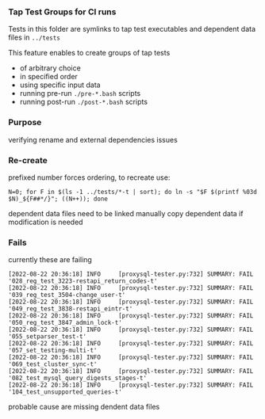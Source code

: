 ### Tap Test Groups for CI runs

Tests in this folder are symlinks to tap test executables and dependent data files in `../tests`

This feature enables to create groups of tap tests
- of arbitrary choice
- in specified order
- using specific input data
- running pre-run `./pre-*.bash` scripts
- running post-run `./post-*.bash` scripts 

### Purpose

verifying rename and external dependencies issues

### Re-create

prefixed number forces ordering, to recreate use:
```
N=0; for F in $(ls -1 ../tests/*-t | sort); do ln -s "$F $(printf %03d $N)_${F##*/}"; ((N++)); done
```
dependent data files need to be linked manually
copy dependent data if modification is needed

### Fails

currently these are failing
```
[2022-08-22 20:36:18] INFO     [proxysql-tester.py:732] SUMMARY: FAIL '028_reg_test_3223-restapi_return_codes-t'
[2022-08-22 20:36:18] INFO     [proxysql-tester.py:732] SUMMARY: FAIL '039_reg_test_3504-change_user-t'
[2022-08-22 20:36:18] INFO     [proxysql-tester.py:732] SUMMARY: FAIL '049_reg_test_3838-restapi_eintr-t'
[2022-08-22 20:36:18] INFO     [proxysql-tester.py:732] SUMMARY: FAIL '050_reg_test_3847_admin_lock-t'
[2022-08-22 20:36:18] INFO     [proxysql-tester.py:732] SUMMARY: FAIL '055_setparser_test-t'
[2022-08-22 20:36:18] INFO     [proxysql-tester.py:732] SUMMARY: FAIL '057_set_testing-multi-t'
[2022-08-22 20:36:18] INFO     [proxysql-tester.py:732] SUMMARY: FAIL '069_test_cluster_sync-t'
[2022-08-22 20:36:18] INFO     [proxysql-tester.py:732] SUMMARY: FAIL '082_test_mysql_query_digests_stages-t'
[2022-08-22 20:36:18] INFO     [proxysql-tester.py:732] SUMMARY: FAIL '104_test_unsupported_queries-t'
```
probable cause are missing dendent data files
